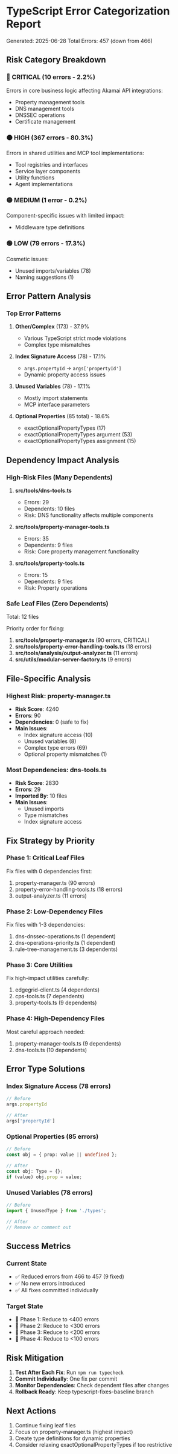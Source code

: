 # TypeScript Error Categorization Report

Generated: 2025-06-28
Total Errors: 457 (down from 466)

## Risk Category Breakdown

### 🔴 CRITICAL (10 errors - 2.2%)
Errors in core business logic affecting Akamai API integrations:
- Property management tools
- DNS management tools
- DNSSEC operations
- Certificate management

### 🟠 HIGH (367 errors - 80.3%)
Errors in shared utilities and MCP tool implementations:
- Tool registries and interfaces
- Service layer components
- Utility functions
- Agent implementations

### 🟡 MEDIUM (1 error - 0.2%)
Component-specific issues with limited impact:
- Middleware type definitions

### 🟢 LOW (79 errors - 17.3%)
Cosmetic issues:
- Unused imports/variables (78)
- Naming suggestions (1)

## Error Pattern Analysis

### Top Error Patterns
1. **Other/Complex** (173) - 37.9%
   - Various TypeScript strict mode violations
   - Complex type mismatches

2. **Index Signature Access** (78) - 17.1%
   - `args.propertyId` → `args['propertyId']`
   - Dynamic property access issues

3. **Unused Variables** (78) - 17.1%
   - Mostly import statements
   - MCP interface parameters

4. **Optional Properties** (85 total) - 18.6%
   - exactOptionalPropertyTypes (17)
   - exactOptionalPropertyTypes argument (53)
   - exactOptionalPropertyTypes assignment (15)

## Dependency Impact Analysis

### High-Risk Files (Many Dependents)
1. **src/tools/dns-tools.ts**
   - Errors: 29
   - Dependents: 10 files
   - Risk: DNS functionality affects multiple components

2. **src/tools/property-manager-tools.ts**
   - Errors: 35
   - Dependents: 9 files
   - Risk: Core property management functionality

3. **src/tools/property-tools.ts**
   - Errors: 15
   - Dependents: 9 files
   - Risk: Property operations

### Safe Leaf Files (Zero Dependents)
Total: 12 files

Priority order for fixing:
1. **src/tools/property-manager.ts** (90 errors, CRITICAL)
2. **src/tools/property-error-handling-tools.ts** (18 errors)
3. **src/tools/analysis/output-analyzer.ts** (11 errors)
4. **src/utils/modular-server-factory.ts** (9 errors)

## File-Specific Analysis

### Highest Risk: property-manager.ts
- **Risk Score**: 4240
- **Errors**: 90
- **Dependencies**: 0 (safe to fix)
- **Main Issues**: 
  - Index signature access (10)
  - Unused variables (8)
  - Complex type errors (69)
  - Optional property mismatches (1)

### Most Dependencies: dns-tools.ts
- **Risk Score**: 2830
- **Errors**: 29
- **Imported By**: 10 files
- **Main Issues**:
  - Unused imports
  - Type mismatches
  - Index signature access

## Fix Strategy by Priority

### Phase 1: Critical Leaf Files
Fix files with 0 dependencies first:
1. property-manager.ts (90 errors)
2. property-error-handling-tools.ts (18 errors)
3. output-analyzer.ts (11 errors)

### Phase 2: Low-Dependency Files
Fix files with 1-3 dependencies:
1. dns-dnssec-operations.ts (1 dependent)
2. dns-operations-priority.ts (1 dependent)
3. rule-tree-management.ts (3 dependents)

### Phase 3: Core Utilities
Fix high-impact utilities carefully:
1. edgegrid-client.ts (4 dependents)
2. cps-tools.ts (7 dependents)
3. property-tools.ts (9 dependents)

### Phase 4: High-Dependency Files
Most careful approach needed:
1. property-manager-tools.ts (9 dependents)
2. dns-tools.ts (10 dependents)

## Error Type Solutions

### Index Signature Access (78 errors)
```typescript
// Before
args.propertyId

// After
args['propertyId']
```

### Optional Properties (85 errors)
```typescript
// Before
const obj = { prop: value || undefined };

// After
const obj: Type = {};
if (value) obj.prop = value;
```

### Unused Variables (78 errors)
```typescript
// Before
import { UnusedType } from './types';

// After
// Remove or comment out
```

## Success Metrics

### Current State
- ✅ Reduced errors from 466 to 457 (9 fixed)
- ✅ No new errors introduced
- ✅ All fixes committed individually

### Target State
- 🎯 Phase 1: Reduce to <400 errors
- 🎯 Phase 2: Reduce to <300 errors
- 🎯 Phase 3: Reduce to <200 errors
- 🎯 Phase 4: Reduce to <100 errors

## Risk Mitigation

1. **Test After Each Fix**: Run `npm run typecheck`
2. **Commit Individually**: One fix per commit
3. **Monitor Dependencies**: Check dependent files after changes
4. **Rollback Ready**: Keep typescript-fixes-baseline branch

## Next Actions

1. Continue fixing leaf files
2. Focus on property-manager.ts (highest impact)
3. Create type definitions for dynamic properties
4. Consider relaxing exactOptionalPropertyTypes if too restrictive